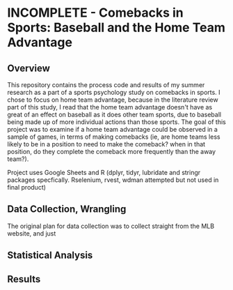 # INCOMPLETE - Comebacks in Sports: Baseball and the Home Team Advantage 

## Overview
This repository contains the process code and results of my summer research as a part of a sports psychology study on comebacks in sports. I chose to focus on home team advantage, because in the literature review part of this study, I read that the home team advantage doesn't have as great of an effect on baseball as it does other team sports, due to baseball being made up of more individual actions than those sports. The goal of this project was to examine if a home team advantage could be observed in a sample of games, in terms of making comebacks (ie, are home teams less likely to be in a position to need to make the comeback? when in that position, do they complete the comeback more frequently than the away team?). 

Project uses Google Sheets and R (dplyr, tidyr, lubridate and stringr packages specfically. Rselenium, rvest, wdman attempted but not used in final product)

## Data Collection, Wrangling
The original plan for data collection was to collect straight from the MLB website, and just 

## Statistical Analysis

## Results

## 
